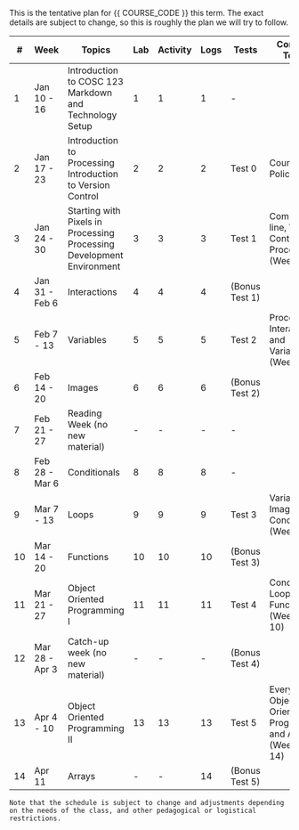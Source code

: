 This is the tentative plan for {{ COURSE_CODE }} this term.
The exact details are subject to change, so this is roughly the plan we will try to follow.

| #  | Week           | Topics                                                                       | Lab | Activity | Logs | Tests          | Concepts Tested                                                   |
|----|----------------|------------------------------------------------------------------------------|-----|----------|------|----------------|-------------------------------------------------------------------|
| 1  | Jan 10 - 16    | Introduction to COSC 123 <br /> Markdown and Technology Setup                | 1   | 1        | 1    | -              |                                                                   |
| 2  | Jan 17 - 23    | Introduction to Processing <br /> Introduction to Version Control            | 2   | 2        | 2    | Test 0         | Course Policies                                                   |
| 3  | Jan 24 - 30    | Starting with Pixels in Processing <br /> Processing Development Environment | 3   | 3        | 3    | Test 1         | Command-line, Version Control, Processing (Weeks 1-3)             |
| 4  | Jan 31 - Feb 6 | Interactions <br />                                                          | 4   | 4        | 4    | (Bonus Test 1) |                                                                   |
| 5  | Feb 7 - 13     | Variables<br />                                                              | 5   | 5        | 5    | Test 2         | Processing, Interactions and Variables (Weeks 3-5)                |
| 6  | Feb 14 - 20    | Images <br />                                                                | 6   | 6        | 6    | (Bonus Test 2) |                                                                   |
| 7  | Feb 21 - 27    | Reading Week (no new material)                                               | -   | -        | -    | -              |                                                                   |
| 8  | Feb 28 - Mar 6 | Conditionals <br />                                                          | 8   | 8        | 8    | -              |                                                                   |
| 9  | Mar 7 - 13     | Loops <br />                                                                 | 9   | 9        | 9    | Test 3         | Variables, Images, and Conditionals (Weeks 5-8)                   |
| 10 | Mar 14 - 20    | Functions <br />                                                             | 10  | 10       | 10   | (Bonus Test 3) |                                                                   |
| 11 | Mar 21 - 27    | Object Oriented Programming I <br />                                         | 11  | 11       | 11   | Test 4         | Conditionals, Loops, Functions (Weeks 8-10)                       |
| 12 | Mar 28 - Apr 3 | Catch-up week (no new material)                                              | -   | -        | -    | (Bonus Test 4) |                                                                   |
| 13 | Apr 4 - 10     | Object Oriented Programming II <br />                                        | 13  | 13       | 13   | Test 5         | Everything + Object Oriented Programming and Arrays (Weeks 11-14) |
| 14 | Apr 11         | Arrays <br />                                                                | -   | -        | 14   | (Bonus Test 5) |                                                                   |

```{note}
Note that the schedule is subject to change and adjustments depending on the needs of the class, and other pedagogical or logistical restrictions.
```